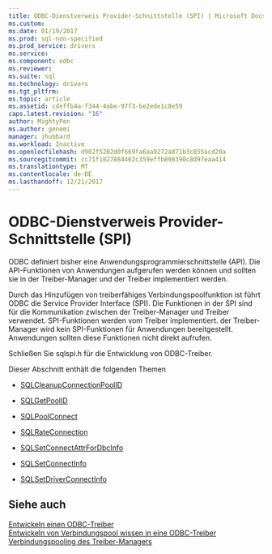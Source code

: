 ```yaml
---
title: ODBC-Dienstverweis Provider-Schnittstelle (SPI) | Microsoft Docs
ms.custom: 
ms.date: 01/19/2017
ms.prod: sql-non-specified
ms.prod_service: drivers
ms.service: 
ms.component: odbc
ms.reviewer: 
ms.suite: sql
ms.technology: drivers
ms.tgt_pltfrm: 
ms.topic: article
ms.assetid: cdeffb4a-f344-4abe-97f3-be2ede1c8e59
caps.latest.revision: "16"
author: MightyPen
ms.author: genemi
manager: jhubbard
ms.workload: Inactive
ms.openlocfilehash: d902f5202d0f669fa6aa9272a871b3c855acd20a
ms.sourcegitcommit: cc71f1027884462c359effb898390c8d97eaa414
ms.translationtype: MT
ms.contentlocale: de-DE
ms.lasthandoff: 12/21/2017
---
```

# <a name="odbc-service-provider-interface-spi-reference"></a>ODBC-Dienstverweis Provider-Schnittstelle (SPI)
ODBC definiert bisher eine Anwendungsprogrammierschnittstelle (API). Die API-Funktionen von Anwendungen aufgerufen werden können und sollten sie in der Treiber-Manager und der Treiber implementiert werden.  
  
 Durch das Hinzufügen von treiberfähiges Verbindungspoolfunktion ist führt ODBC die Service Provider Interface (SPI). Die Funktionen in der SPI sind für die Kommunikation zwischen der Treiber-Manager und Treiber verwendet. SPI-Funktionen werden vom Treiber implementiert. der Treiber-Manager wird kein SPI-Funktionen für Anwendungen bereitgestellt. Anwendungen sollten diese Funktionen nicht direkt aufrufen.  
  
 Schließen Sie sqlspi.h für die Entwicklung von ODBC-Treiber.  
  
 Dieser Abschnitt enthält die folgenden Themen  
  
-   [SQLCleanupConnectionPoolID](../../../odbc/reference/syntax/sqlcleanupconnectionpoolid-function.md)  
  
-   [SQLGetPoolID](../../../odbc/reference/syntax/sqlgetpoolid-function.md)  
  
-   [SQLPoolConnect](../../../odbc/reference/syntax/sqlpoolconnect-function.md)  
  
-   [SQLRateConnection](../../../odbc/reference/syntax/sqlrateconnection-function.md)  
  
-   [SQLSetConnectAttrForDbcInfo](../../../odbc/reference/syntax/sqlsetconnectattrfordbcinfo-function.md)  
  
-   [SQLSetConnectInfo](../../../odbc/reference/syntax/sqlsetconnectinfo-function.md)  
  
-   [SQLSetDriverConnectInfo](../../../odbc/reference/syntax/installation-and-configuration-wwi-oltp.md)  
  
## <a name="see-also"></a>Siehe auch  
 [Entwickeln einen ODBC-Treiber](../../../odbc/reference/develop-driver/developing-an-odbc-driver.md)   
 [Entwickeln von Verbindungspool wissen in eine ODBC-Treiber](../../../odbc/reference/develop-driver/developing-connection-pool-awareness-in-an-odbc-driver.md)   
 [Verbindungspooling des Treiber-Managers](../../../odbc/reference/develop-app/driver-manager-connection-pooling.md)

